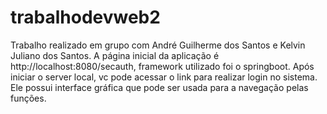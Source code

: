 # trabalhodevweb2
Trabalho realizado em grupo com André Guilherme dos Santos e Kelvin Juliano dos Santos.
A página inicial da aplicação é http://localhost:8080/secauth, framework utilizado foi o springboot. Após iniciar o server local, vc pode acessar o link para realizar login no sistema. Ele possui interface gráfica que pode ser usada para a navegação pelas funções.
